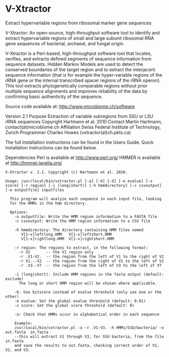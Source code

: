 # V-Xtractor
Extract hypervariable regions from ribosomal marker gene sequences

V-Xtractor: An open-source, high-throughput software tool to identify and extract hypervariable regions of small and large subunit ribosomal RNA gene sequences of bacterial, archaeal, and fungal origin. 

V-Xtractor is a Perl-based, high-throughput software tool that locates, verifies, and extracts defined segments of sequence information from sequence datasets. Hidden Markov Models are used to detect the conserved boundaries of the target region and to extract the interjacent sequence information (that is for example the hyper-variable regions of the rRNA gene or the internal transcribed spacer regions of the rRNA operon). This tool extracts phylogenetically comparable regions without prior multiple sequence alignments and improves reliability of the data by confirming basic authenticity of the sequence.

Source code available at:
http://www.microbiome.ch/software

Version		2.1
Purpose		Extraction of variable subregions from SSU or LSU rRNA sequences
Copyright	Hartmann et al. 2010
Contact		Martin Hartmann, contact(at)microbiome.ch
Affiliation	Swiss Federal Institute of Technology, Zurich
Programmer	Charles Howes (vxtractor(at)ch.pkts.ca)

The full installation instructions can be found in the Users Guide.
Quick installation instructions can be found below.


Dependencies
Perl is available at http://www.perl.org/
HMMER is available at http://hmmer.janelia.org/

```
V-Xtractor v. 2.1. Copyright (c) Hartmann et al. 2010.

Usage: /usr/local/bin/vxtractor.pl [-a] [-b] [-d] [-e evalue] [-s score] [-r region] [-i (long|short)] [-h hmmdirectory] [-c csvoutput] [-o outputfile] inputfiles

  This program will analyze each sequence in each input file, looking
  for the HMMs in the hmm directory.

  Options:    
    -o outputfile: Write the HMM region information to a FASTA file
    -c csvoutput: Write the HMM region information to a CSV file

    -h hmmdirectory: The directory containing HMM files named
       V[1-x]leftlong.HMM   V[1-x]leftshort.HMM
       V[1-x]rightlong.HMM  V[1-x]rightshort.HMM

    -r region: The regions to extract, in the following format:
      -r V1       -- the V1 region only
      -r .V1-V2.  -- the region from the left of V1 to the right of V2
      -r V1.-.V2  -- the region from the right of V1 to the left of V2
      -r .V3-.V7  -- the region from the left of V3 to the left of V7

    -i (long|short): Include HMM regions in the fasta output (default: exclude)
      The long or short HMM region will be chosen where applicable.

    -b: Use bitscore instead of evalue threshold (only use one or the other)
    -e evalue: Set the global evalue threshold (default: 0.01)
    -s score: Set the global score threshold (default: 0)

    -a: Check that HMMs occur in alphabetical order in each sequence

    Example:
    /usr/local/bin/vxtractor.pl -a -r .V1-V3. -h HMMs/SSU/bacteria/ -o out.fasta  in.fasta
    --this will extract V1 through V3, for SSU bacteria, from the file in.fasta
    and save the results to out.fasta, checking correct order of V1, V2, and V3.
```
